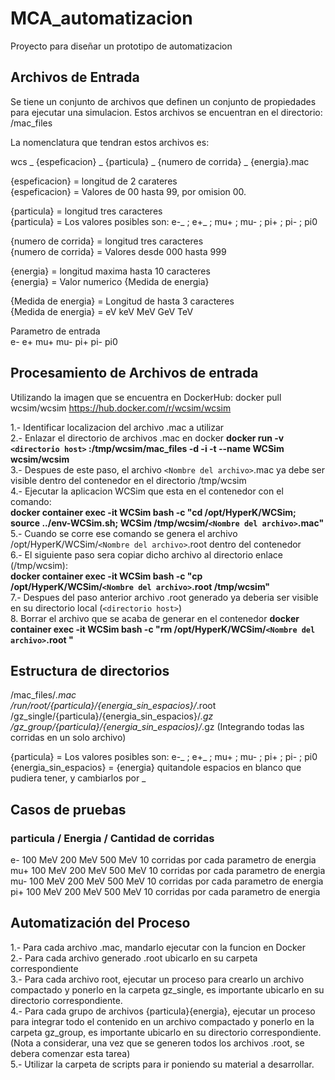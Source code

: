 # MCA_automatizacion
Proyecto para diseñar un prototipo de automatizacion


## Archivos de Entrada

Se tiene un conjunto de archivos que definen un conjunto de propiedades para ejecutar una simulacion.
Estos archivos se encuentran en el directorio: /mac_files


La nomenclatura que tendran estos archivos es:

  wcs _ {espeficacion} _ {particula} _ {numero de corrida} _ {energia}.mac  


 {espeficacion} = longitud de 2 carateres  
 {espeficacion} = Valores de 00 hasta 99, por omision 00.
  
  
{particula} = longitud tres caracteres  
{particula} = Los valores posibles son: e-_ ; e+_ ; mu+ ; mu- ; pi+ ; pi- ; pi0

{numero de corrida} = longitud tres caracteres  
{numero de corrida} = Valores desde 000 hasta 999

{energia} = longitud maxima hasta 10 caracteres  
{energia} = Valor numerico {Medida de energia}
  
  {Medida de energia} = Longitud de hasta 3 caracteres  
  {Medida de energia} = eV keV MeV GeV TeV

Parametro de entrada  
e-
e+
mu+
mu-
pi+
pi-
pi0


## Procesamiento de Archivos de entrada

Utilizando la imagen que se encuentra en DockerHub:  docker pull wcsim/wcsim
<https://hub.docker.com/r/wcsim/wcsim>

1.- Identificar localizacion del archivo .mac a utilizar  
2.- Enlazar el directorio de archivos .mac en docker
**docker run -v `<directorio host>` :/tmp/wcsim/mac_files -d -i -t --name WCSim wcsim/wcsim**  
3.- Despues de este paso, el archivo `<Nombre del archivo>`.mac ya debe ser visible dentro del contenedor en el directorio /tmp/wcsim  
4.- Ejecutar la aplicacion WCSim que esta en el contenedor con el comando:  
**docker container exec -it WCSim bash -c "cd /opt/HyperK/WCSim; source ../env-WCSim.sh; WCSim /tmp/wcsim/`<Nombre del archivo>`.mac"**  
5.- Cuando se corre ese comando se genera el archivo /opt/HyperK/WCSim/`<Nombre del archivo>`.root dentro del contenedor  
6.- El siguiente paso sera copiar dicho archivo al directorio enlace (/tmp/wcsim):  
**docker container exec -it WCSim bash -c "cp /opt/HyperK/WCSim/`<Nombre del archivo>`.root /tmp/wcsim"**  
7.- Despues del paso anterior archivo .root generado ya deberia ser visible en su directorio local (`<directorio host>`)  
8. Borrar el archivo que se acaba de generar en el contenedor
**docker container exec -it WCSim bash -c "rm /opt/HyperK/WCSim/`<Nombre del archivo>`.root "**  


## Estructura de directorios  

/mac_files/*.mac  
/run/root/{particula}/{energia_sin_espacios}/*.root  
/gz_single/{particula}/{energia_sin_espacios}/*.gz  
/gz_group/{particula}/{energia_sin_espacios}/*.gz    (Integrando todas las corridas en un solo archivo)


{particula} = Los valores posibles son: e-_ ; e+_ ; mu+ ; mu- ; pi+ ; pi- ; pi0  
{energia_sin_espacios} = {energia} quitandole espacios en blanco que pudiera tener, y cambiarlos por _  


## Casos de pruebas  

### particula   /    Energia   /  Cantidad de corridas

e-    100 MeV     200 MeV   500 MeV     10 corridas por cada parametro de energia  
mu+   100 MeV     200 MeV   500 MeV     10 corridas por cada parametro de energia  
mu-   100 MeV     200 MeV   500 MeV     10 corridas por cada parametro de energia  
pi+   100 MeV     200 MeV   500 MeV     10 corridas por cada parametro de energia  

## Automatización del Proceso

1.- Para cada archivo .mac, mandarlo ejecutar con la funcion en Docker  
2.- Para cada archivo generado .root ubicarlo en su carpeta correspondiente  
3.- Para cada archivo root, ejecutar un proceso para crearlo un archivo compactado y ponerlo en la carpeta gz_single, es importante ubicarlo en su directorio correspondiente.  
4.- Para cada grupo de archivos {particula}{energia}, ejecutar un proceso para integrar todo el contenido en un archivo compactado y ponerlo en la carpeta gz_group, es importante ubicarlo en su directorio correspondiente.  (Nota a considerar,  una vez que se generen todos los archivos .root, se debera comenzar esta tarea)  
5.- Utilizar la carpeta de scripts para ir poniendo su material a desarrollar.  



